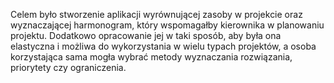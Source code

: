 Celem było stworzenie aplikacji wyrównującej zasoby w projekcie oraz wyznaczającej harmonogram, który wspomagałby kierownika w planowaniu projektu. 
Dodatkowo opracowanie jej w taki sposób, aby była ona elastyczna i możliwa do wykorzystania w wielu typach projektów, 
a osoba korzystająca sama mogła wybrać metody wyznaczania rozwiązania, priorytety czy ograniczenia.  

